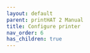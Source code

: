```yaml
---
layout: default
parent: printHAT 2 Manual
title: Configure printer
nav_order: 6
has_children: true
---
```

